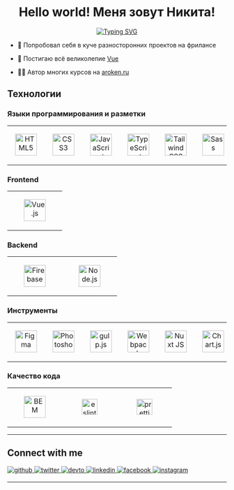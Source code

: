 <h1 align="center">
  Hello world! Меня зовут Никита!
</h1>

<p align="center">
  <a href="https://git.io/typing-svg"><img src="https://readme-typing-svg.demolab.com?font=Handjet&weight=500&size=40&duration=3000&pause=1000&color=B8ACF7&center=true&width=435&lines=Front-end+%D1%80%D0%B0%D0%B7%D1%80%D0%B0%D0%B1%D0%BE%D1%82%D1%87%D0%B8%D0%BA;%D0%91%D0%BE%D0%BB%D0%B5%D0%B5+2-%D1%85+%D0%BB%D0%B5%D1%82+%D0%BE%D0%BF%D1%8B%D1%82%D0%B0+%D1%80%D0%B0%D0%B7%D1%80%D0%B0%D0%B1%D0%BE%D1%82%D0%BA%D0%B8;%D0%9F%D0%BE%D1%81%D1%82%D0%BE%D1%8F%D0%BD%D0%BD%D0%BE+%D0%B8%D0%B7%D1%83%D1%87%D0%B0%D1%8E+%D1%87%D1%82%D0%BE-%D1%82%D0%BE+%D0%BD%D0%BE%D0%B2%D0%BE%D0%B5" alt="Typing SVG" /></a>
</p>

- 🔭 Попробовал себя в куче разносторонних проектов на фрилансе  
  

- 🌱 Постигаю всё великолепие [Vue](https://vuejs.org/)  
  

- 👨‍🏫 Автор многих курсов на [aroken.ru](https://aroken.ru/)  

## Технологии

### Языки программирования и разметки
<table width='100%'>
  <tr>
     <td align="center" width="110" height="90">
        <a href="https://en.wikipedia.org/wiki/HTML5" target="_blank"><img style="margin: 10px" src="https://profilinator.rishav.dev/skills-assets/html5-original-wordmark.svg" alt="HTML5" height="50" /></a>  
    </td>
     <td align="center" width="110" height="90">
        <a href="https://www.w3schools.com/css/" target="_blank"><img style="margin: 10px" src="https://profilinator.rishav.dev/skills-assets/css3-original-wordmark.svg" alt="CSS3" height="50" /></a>  
    </td>
     <td align="center" width="110" height="90">
        <a href="https://www.javascript.com/" target="_blank"><img style="margin: 10px" src="https://profilinator.rishav.dev/skills-assets/javascript-original.svg" alt="JavaScript" height="50" /></a>  
    </td>
     <td align="center" width="110" height="90">
        <a href="https://www.typescriptlang.org/" target="_blank"><img style="margin: 10px" src="https://profilinator.rishav.dev/skills-assets/typescript-original.svg" alt="TypeScript" height="50" /></a>  
    </td>
     <td align="center" width="110" height="90">
        <a href="https://www.tailwindcss.com/" target="_blank"><img style="margin: 10px" src="https://profilinator.rishav.dev/skills-assets/tailwindcss.svg" alt="Tailwind CSS" height="50" /></a>  
    </td>
     <td align="center" width="110" height="90">
        <a href="https://sass-lang.com/" target="_blank"><img style="margin: 10px" src="https://profilinator.rishav.dev/skills-assets/sass-original.svg" alt="Sass" height="50" /></a> 
    </td>
     <td align="center" width="110" height="90">
        <a href="https://about.gitlab.com/" target="_blank"><img style="margin: 10px" src="https://profilinator.rishav.dev/skills-assets/gitlab.svg" alt="GitLab" height="50" /></a>  
    </td>
     <td align="center" width="110" height="90">
        <a href="https://github.com/" target="_blank"><img style="margin: 10px" src="https://profilinator.rishav.dev/skills-assets/git-scm-icon.svg" alt="Git" height="50" /></a>  
    </td>
  </tr> 
</table>

### Frontend
<table width='100%'>
  <tr>
     <td align="center" width="110" height="90">
        <a href="https://vuejs.org/" target="_blank"><img style="margin: 10px" src="https://profilinator.rishav.dev/skills-assets/vuejs-original-wordmark.svg" alt="Vue.js" height="50" /></a>  
    </td>
  </tr> 
</table>

### Backend
<table width='100%'>
  <tr>
     <td align="center" width="110" height="90">
        <a href="https://firebase.google.com/" target="_blank"><img style="margin: 10px" src="https://profilinator.rishav.dev/skills-assets/firebase.png" alt="Firebase" height="50" /></a>
    </td>
     <td align="center" width="110" height="90">
        <a href="https://nodejs.org/" target="_blank"><img style="margin: 10px" src="https://profilinator.rishav.dev/skills-assets/nodejs-original-wordmark.svg" alt="Node.js" height="50" /></a>  
    </td>
  </tr> 
</table>

### Инструменты 
<table width='100%'>
  <tr>
     <td align="center" width="110" height="90">
        <a href="https://www.figma.com/" target="_blank"><img style="margin: 10px" src="https://profilinator.rishav.dev/skills-assets/figma-icon.svg" alt="Figma" height="50" /></a>  
    </td>
     <td align="center" width="110" height="90">
        <a href="https://www.adobe.com/in/products/photoshop.html" target="_blank"><img style="margin: 10px" src="https://profilinator.rishav.dev/skills-assets/photoshop-plain.svg" alt="Photoshop" height="50" /></a>  
    </td>
     <td align="center" width="110" height="90">
        <a href="https://gulpjs.com/" target="_blank"><img style="margin: 10px" src="https://profilinator.rishav.dev/skills-assets/gulp-plain.svg" alt="gulp.js" height="50" /></a>  
    </td>
     <td align="center" width="110" height="90">
        <a href="https://webpack.js.org/" target="_blank"><img style="margin: 10px" src="https://profilinator.rishav.dev/skills-assets/webpack-original.svg" alt="Webpack" height="50" /></a>  
    </td>
     <td align="center" width="110" height="90">
        <a href="https://nuxtjs.org/" target="_blank"><img style="margin: 10px" src="https://profilinator.rishav.dev/skills-assets/nuxt.png" alt="Nuxt JS" height="50" /></a>  
    </td>
     <td align="center" width="110" height="90">
        <a href="https://www.chartjs.org/" target="_blank"><img style="margin: 10px" src="https://profilinator.rishav.dev/skills-assets/logo-title.svg" alt="Chart.js" height="50" /></a>  
    </td>
  </tr> 
</table>

### Качество кода
<table width='100%'>
  <tr>
     <td align="center" width="110" height="90">
        <a href="http://getbem.com/" target="_blank"><img style="margin: 10px" src="https://profilinator.rishav.dev/skills-assets/bem.svg" alt="BEM" height="50" /></a>  
    </td>
     <td align="center" width="110" height="90">
        <a href="https://eslint.org/" target="_blank"><img src="https://brandeps.com/icon-download/E/Eslint-icon-vector-02.svg" width="36" height="36" alt="eslint" /></a>  
    </td>
     <td align="center" width="110" height="90">
        <a href="https://prettier.io/" target="_blank"><img src="https://brandeps.com/icon-download/P/Prettier-icon-vector-02.svg" width="36" height="36" alt="prettier" /></a>  
    </td>
  </tr> 
</table>

---

## Connect with me

<a href="https://github.com/rishavanand" target="_blank">
<img src=https://img.shields.io/badge/github-%2324292e.svg?&style=for-the-badge&logo=github&logoColor=white alt=github style="margin-bottom: 5px;" />
</a>
<a href="https://twitter.com/iamrishavanand" target="_blank">
<img src=https://img.shields.io/badge/twitter-%2300acee.svg?&style=for-the-badge&logo=twitter&logoColor=white alt=twitter style="margin-bottom: 5px;" />
</a>
<a href="https://dev.to/rishavanand" target="_blank">
<img src=https://img.shields.io/badge/dev.to-%2308090A.svg?&style=for-the-badge&logo=dev.to&logoColor=white alt=devto style="margin-bottom: 5px;" />
</a>
<a href="https://linkedin.com/in/rishavanand" target="_blank">
<img src=https://img.shields.io/badge/linkedin-%231E77B5.svg?&style=for-the-badge&logo=linkedin&logoColor=white alt=linkedin style="margin-bottom: 5px;" />
</a>
<a href="https://www.facebook.com/iamrishavanand" target="_blank">
<img src=https://img.shields.io/badge/facebook-%232E87FB.svg?&style=for-the-badge&logo=facebook&logoColor=white alt=facebook style="margin-bottom: 5px;" />
</a>
<a href="https://instagram.com/iamrishavanand" target="_blank">
<img src=https://img.shields.io/badge/instagram-%23000000.svg?&style=for-the-badge&logo=instagram&logoColor=white alt=instagram style="margin-bottom: 5px;" />
</a>

---
